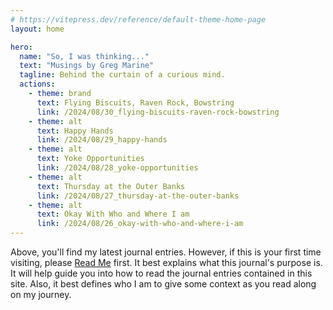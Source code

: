 ```yaml
---
# https://vitepress.dev/reference/default-theme-home-page
layout: home

hero:
  name: "So, I was thinking..."
  text: "Musings by Greg Marine"
  tagline: Behind the curtain of a curious mind.
  actions:
    - theme: brand
      text: Flying Biscuits, Raven Rock, Bowstring
      link: /2024/08/30_flying-biscuits-raven-rock-bowstring
    - theme: alt
      text: Happy Hands
      link: /2024/08/29_happy-hands
    - theme: alt
      text: Yoke Opportunities
      link: /2024/08/28_yoke-opportunities
    - theme: alt
      text: Thursday at the Outer Banks
      link: /2024/08/27_thursday-at-the-outer-banks
    - theme: alt
      text: Okay With Who and Where I am
      link: /2024/08/26_okay-with-who-and-where-i-am
---
```


Above, you'll find my latest journal entries. However, if this is your first time visiting, please [Read Me](read-me) first. It best explains what this journal's purpose is. It will help guide you into how to read the journal entries contained in this site. Also, it best defines who I am to give some context as you read along on my journey.